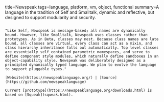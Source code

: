 title=Newspeak
tags=language, platform, vm, object, functional
summary=A language in the tradition of Self and Smalltalk, dynamic and reflective, but designed to support modularity and security.
~~~~~~

"Like Self, Newspeak is message-based; all names are dynamically bound. However, like Smalltalk, Newspeak uses classes rather than prototypes. As in Beta, classes may nest. Because class names are late bound, all classes are virtual, every class can act as a mixin, and class hierarchy inheritance falls out automatically. Top level classes are essentially self contained parametric namespaces, and serve to define component style modules, which naturally define sandboxes in an object-capability style. Newspeak was deliberately designed as a principled dynamically typed language. We plan to evolve the language to support pluggable types."

[Website](https://newspeaklanguage.org/) | [Source](https://github.com/newspeaklanguage)

Current [prototype](https://newspeaklanguage.org/downloads.html) is based on [Squeak](squeak.html).

